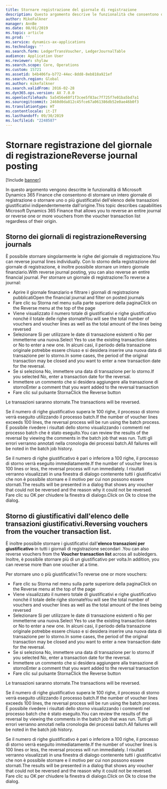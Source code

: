 ```yaml
---
title: Stornare registrazione del giornale di registrazione
description: Questo argomento descrive le funzionalità che consentono di stornare i voucher dall'elenco delle transazioni dei voucher o dai giornali finanziari.
author: MikeFalkner
manager: AnnBe
ms.date: 08/01/2019
ms.topic: article
ms.prod: ''
ms.service: dynamics-ax-applications
ms.technology: ''
ms.search.form: LedgerTransVoucher, LedgerJournalTable
audience: Application User
ms.reviewer: shylaw
ms.search.scope: Core, Operations
ms.custom: 15721
ms.assetid: b4b406fa-b772-44ec-8dd8-8eb818a921ef
ms.search.region: Global
ms.author: mikefalkner
ms.search.validFrom: 2016-02-28
ms.dyn365.ops.version: AX 7.0.0
ms.openlocfilehash: 5a5456e60f1f3cee5f83ac7f725f7e01ba5bd7a1
ms.sourcegitcommit: 2460d0da812c45fce67a061386db52e0ae46b0f3
ms.translationtype: HT
ms.contentlocale: it-IT
ms.lasthandoff: 09/30/2019
ms.locfileid: "2248587"
---
```

# <a name="reverse-journal-posting"></a><span data-ttu-id="77740-103">Stornare registrazione del giornale di registrazione</span><span class="sxs-lookup"><span data-stu-id="77740-103">Reverse journal posting</span></span>

[!include [banner](../includes/banner.md)]

<span data-ttu-id="77740-104">In questo argomento vengono descritte le funzionalità di Microsoft Dynamics 365 Finance che consentono di stornare un intero giornale di registrazione o stornare uno o più giustificativi dell'elenco delle transazioni giustificativi indipendentemente dall'origine.</span><span class="sxs-lookup"><span data-stu-id="77740-104">This topic describes capabilities Microsoft Dynamics 365 Finance that allows you to reverse an entire journal or reverse one or more vouchers from the voucher transaction list regardless of their origin.</span></span> 

## <a name="reversing-journals"></a><span data-ttu-id="77740-105">Storno dei giornali di registrazione</span><span class="sxs-lookup"><span data-stu-id="77740-105">Reversing journals</span></span>

<span data-ttu-id="77740-106">È possibile stornare singolarmente le righe del giornale di registrazione.</span><span class="sxs-lookup"><span data-stu-id="77740-106">You can reverse journal lines individually.</span></span> <span data-ttu-id="77740-107">Con lo storno della registrazione del giornale di registrazione, è inoltre possibile stornare un intero giornale finanziario.</span><span class="sxs-lookup"><span data-stu-id="77740-107">With reverse journal posting, you can also reverse an entire financial journal.</span></span> <span data-ttu-id="77740-108">Per stornare un giornale di registrazione:</span><span class="sxs-lookup"><span data-stu-id="77740-108">To reverse a journal:</span></span> 
- <span data-ttu-id="77740-109">Aprire il giornale finanziario e filtrare i giornali di registrazione pubblicati</span><span class="sxs-lookup"><span data-stu-id="77740-109">Open the financial journal and filter on posted journals</span></span>
- <span data-ttu-id="77740-110">Fare clic su Storna nel menu sulla parte superiore della pagina</span><span class="sxs-lookup"><span data-stu-id="77740-110">Click on the Reverse menu at the top of the page</span></span>
- <span data-ttu-id="77740-111">Viene visualizzato il numero totale di giustificativi e righe giustificativo nonché il totale delle righe stornate</span><span class="sxs-lookup"><span data-stu-id="77740-111">You will see the total number of vouchers and voucher lines as well as the total amount of the lines being reversed</span></span>
- <span data-ttu-id="77740-112">Selezionare Sì per utilizzare le date di transazione esistenti o No per immetterne una nuova.</span><span class="sxs-lookup"><span data-stu-id="77740-112">Select Yes to use the existing transaction dates or No to enter a new one.</span></span> <span data-ttu-id="77740-113">In alcuni casi, il periodo della transazione originale potrebbe essere chiuso e si desidera inserire una nuova data di transazione per lo storno.</span><span class="sxs-lookup"><span data-stu-id="77740-113">In some cases, the period of the original transaction may be closed and you want to enter a new transaction date for the reversal.</span></span>
- <span data-ttu-id="77740-114">Se si seleziona No, immettere una data di transazione per lo storno.</span><span class="sxs-lookup"><span data-stu-id="77740-114">If you selected No, enter a transaction date for the reversal.</span></span> 
- <span data-ttu-id="77740-115">Immettere un commento che si desidera aggiungere alla transazione di storno</span><span class="sxs-lookup"><span data-stu-id="77740-115">Enter a comment that you want added to the reversal transaction</span></span>
- <span data-ttu-id="77740-116">Fare clic sul pulsante Storna</span><span class="sxs-lookup"><span data-stu-id="77740-116">Click the Reverse button</span></span>

<span data-ttu-id="77740-117">Le transazioni saranno stornate.</span><span class="sxs-lookup"><span data-stu-id="77740-117">The transactions will be reversed.</span></span> 

<span data-ttu-id="77740-118">Se il numero di righe giustificativo supera le 100 righe, il processo di storno verrà eseguito utilizzando il processo batch.</span><span class="sxs-lookup"><span data-stu-id="77740-118">If the number of voucher lines exceeds 100 lines, the reversal process will be run using the batch process.</span></span> <span data-ttu-id="77740-119">È possibile rivedere i risultati dello storno visualizzando i commenti nel processo batch che è stato eseguito.</span><span class="sxs-lookup"><span data-stu-id="77740-119">You can review the results of the reversal by viewing the comments in the batch job that was run.</span></span> <span data-ttu-id="77740-120">Tutti gli errori verranno annotati nella cronologia dei processi batch.</span><span class="sxs-lookup"><span data-stu-id="77740-120">All failures will be noted in the batch job history.</span></span>

<span data-ttu-id="77740-121">Se il numero di righe giustificativo è pari o inferiore a 100 righe, il processo di storno verrà eseguito immediatamente.</span><span class="sxs-lookup"><span data-stu-id="77740-121">If the number of voucher lines is 100 lines or less, the reversal process will run immediately.</span></span> <span data-ttu-id="77740-122">I risultati verranno visualizzati in una finestra di dialogo contenente tutti i giustificativi che non è possibile stornare e il motivo per cui non possono essere stornati.</span><span class="sxs-lookup"><span data-stu-id="77740-122">The results will be presented in a dialog that shows any voucher that could not be reversed and the reason why it could not be reversed.</span></span> <span data-ttu-id="77740-123">Fare clic su OK per chiudere la finestra di dialogo.</span><span class="sxs-lookup"><span data-stu-id="77740-123">Click on Ok to close the dialog.</span></span>

## <a name="reversing-vouchers-from-the-voucher-transaction-list"></a><span data-ttu-id="77740-124">Storno di giustificativi dall'elenco delle transazioni giustificativi.</span><span class="sxs-lookup"><span data-stu-id="77740-124">Reversing vouchers from the voucher transaction list.</span></span> 

<span data-ttu-id="77740-125">È inoltre possibile stornare i giustificativi dall'**elenco transazioni per giustificativo** in tutti i giornali di registrazione secondari .</span><span class="sxs-lookup"><span data-stu-id="77740-125">You can also reverse vouchers from the **Voucher transaction list** across all subledgers.</span></span> <span data-ttu-id="77740-126">Inoltre, è possibile stornare più di un giustificativo per volta.</span><span class="sxs-lookup"><span data-stu-id="77740-126">In addition, you can reverse more than one voucher at a time.</span></span> 

<span data-ttu-id="77740-127">Per stornare uno o più giustificativi:</span><span class="sxs-lookup"><span data-stu-id="77740-127">To reverse one or more vouchers:</span></span> 
- <span data-ttu-id="77740-128">Fare clic su Storna nel menu sulla parte superiore della pagina</span><span class="sxs-lookup"><span data-stu-id="77740-128">Click on the Reverse menu at the top of the page</span></span>
- <span data-ttu-id="77740-129">Viene visualizzato il numero totale di giustificativi e righe giustificativo nonché il totale delle righe stornate</span><span class="sxs-lookup"><span data-stu-id="77740-129">You will see the total number of vouchers and voucher lines as well as the total amount of the lines being reversed</span></span>
- <span data-ttu-id="77740-130">Selezionare Sì per utilizzare le date di transazione esistenti o No per immetterne una nuova.</span><span class="sxs-lookup"><span data-stu-id="77740-130">Select Yes to use the existing transaction dates or No to enter a new one.</span></span> <span data-ttu-id="77740-131">In alcuni casi, il periodo della transazione originale potrebbe essere chiuso e si desidera inserire una nuova data di transazione per lo storno.</span><span class="sxs-lookup"><span data-stu-id="77740-131">In some cases, the period of the original transaction may be closed and you want to enter a new transaction date for the reversal.</span></span>
- <span data-ttu-id="77740-132">Se si seleziona No, immettere una data di transazione per lo storno.</span><span class="sxs-lookup"><span data-stu-id="77740-132">If you selected No, enter a transaction date for the reversal.</span></span> 
- <span data-ttu-id="77740-133">Immettere un commento che si desidera aggiungere alla transazione di storno</span><span class="sxs-lookup"><span data-stu-id="77740-133">Enter a comment that you want added to the reversal transaction</span></span>
- <span data-ttu-id="77740-134">Fare clic sul pulsante Storna</span><span class="sxs-lookup"><span data-stu-id="77740-134">Click the Reverse button</span></span>

<span data-ttu-id="77740-135">Le transazioni saranno stornate.</span><span class="sxs-lookup"><span data-stu-id="77740-135">The transactions will be reversed.</span></span> 

<span data-ttu-id="77740-136">Se il numero di righe giustificativo supera le 100 righe, il processo di storno verrà eseguito utilizzando il processo batch.</span><span class="sxs-lookup"><span data-stu-id="77740-136">If the number of voucher lines exceeds 100 lines, the reversal process will be run using the batch process.</span></span> <span data-ttu-id="77740-137">È possibile rivedere i risultati dello storno visualizzando i commenti nel processo batch che è stato eseguito.</span><span class="sxs-lookup"><span data-stu-id="77740-137">You can review the results of the reversal by viewing the comments in the batch job that was run.</span></span> <span data-ttu-id="77740-138">Tutti gli errori verranno annotati nella cronologia dei processi batch.</span><span class="sxs-lookup"><span data-stu-id="77740-138">All failures will be noted in the batch job history.</span></span>

<span data-ttu-id="77740-139">Se il numero di righe giustificativo è pari o inferiore a 100 righe, il processo di storno verrà eseguito immediatamente.</span><span class="sxs-lookup"><span data-stu-id="77740-139">If the number of voucher lines is 100 lines or less, the reversal process will run immediately.</span></span> <span data-ttu-id="77740-140">I risultati verranno visualizzati in una finestra di dialogo contenente tutti i giustificativi che non è possibile stornare e il motivo per cui non possono essere stornati.</span><span class="sxs-lookup"><span data-stu-id="77740-140">The results will be presented in a dialog that shows any voucher that could not be reversed and the reason why it could not be reversed.</span></span> <span data-ttu-id="77740-141">Fare clic su OK per chiudere la finestra di dialogo.</span><span class="sxs-lookup"><span data-stu-id="77740-141">Click on Ok to close the dialog.</span></span>


